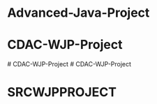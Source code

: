 # Advanced-Java-Project
# CDAC-WJP-Project
#   C D A C - W J P - P r o j e c t  
 # CDAC-WJP-Project
# SRCWJPPROJECT
